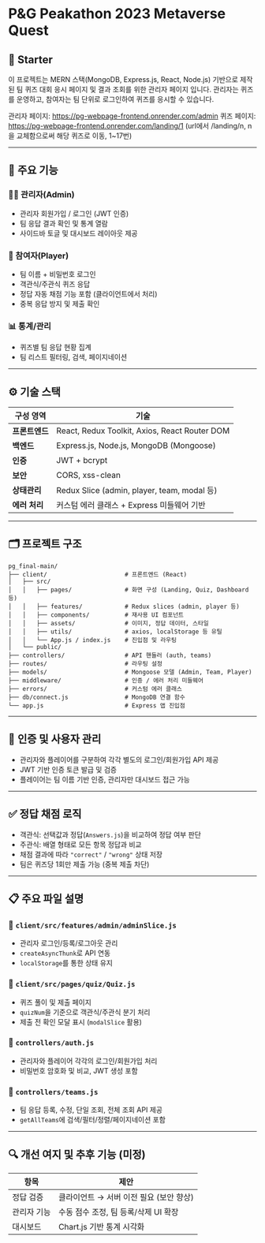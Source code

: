 # P&G Peakathon 2023 Metaverse Quest

## 🧠 Starter

이 프로젝트는 MERN 스택(MongoDB, Express.js, React, Node.js) 기반으로 제작된 팀 퀴즈 대회 응시 페이지 및 결과 조회를 위한 관리자 페이지 입니다.
관리자는 퀴즈를 운영하고, 참여자는 팀 단위로 로그인하여 퀴즈를 응시할 수 있습니다.

관리자 페이지: https://pg-webpage-frontend.onrender.com/admin
퀴즈 페이지: https://pg-webpage-frontend.onrender.com/landing/1
(url에서 /landing/n, n을 교체함으로써 해당 퀴즈로 이동, 1~17번)

---

## 📌 주요 기능

### 👨‍💼 관리자(Admin)

- 관리자 회원가입 / 로그인 (JWT 인증)
- 팀 응답 결과 확인 및 통계 열람
- 사이드바 토글 및 대시보드 레이아웃 제공

### 👥 참여자(Player)

- 팀 이름 + 비밀번호 로그인
- 객관식/주관식 퀴즈 응답
- 정답 자동 채점 기능 포함 (클라이언트에서 처리)
- 중복 응답 방지 및 제출 확인

### 📊 통계/관리

- 퀴즈별 팀 응답 현황 집계
- 팀 리스트 필터링, 검색, 페이지네이션

---

## ⚙️ 기술 스택

| 구성 영역      | 기술                                          |
| -------------- | --------------------------------------------- |
| **프론트엔드** | React, Redux Toolkit, Axios, React Router DOM |
| **백엔드**     | Express.js, Node.js, MongoDB (Mongoose)       |
| **인증**       | JWT + bcrypt                                  |
| **보안**       | CORS, xss-clean                               |
| **상태관리**   | Redux Slice (admin, player, team, modal 등)   |
| **에러 처리**  | 커스텀 에러 클래스 + Express 미들웨어 기반    |

---

## 🗂️ 프로젝트 구조

```
pg_final-main/
├── client/                      # 프론트엔드 (React)
│   ├── src/
│   │   ├── pages/               # 화면 구성 (Landing, Quiz, Dashboard 등)
│   │   ├── features/            # Redux slices (admin, player 등)
│   │   ├── components/          # 재사용 UI 컴포넌트
│   │   ├── assets/              # 이미지, 정답 데이터, 스타일
│   │   ├── utils/               # axios, localStorage 등 유틸
│   │   └── App.js / index.js    # 진입점 및 라우팅
│   └── public/
├── controllers/                 # API 핸들러 (auth, teams)
├── routes/                      # 라우팅 설정
├── models/                      # Mongoose 모델 (Admin, Team, Player)
├── middleware/                  # 인증 / 에러 처리 미들웨어
├── errors/                      # 커스텀 에러 클래스
├── db/connect.js                # MongoDB 연결 함수
└── app.js                       # Express 앱 진입점

```

---

## 🔐 인증 및 사용자 관리

- 관리자와 플레이어를 구분하여 각각 별도의 로그인/회원가입 API 제공
- JWT 기반 인증 토큰 발급 및 검증
- 플레이어는 팀 이름 기반 인증, 관리자만 대시보드 접근 가능

---

## ✅ 정답 채점 로직

- 객관식: 선택값과 정답(`Answers.js`)을 비교하여 정답 여부 판단
- 주관식: 배열 형태로 모든 항목 정답과 비교
- 채점 결과에 따라 `"correct"` / `"wrong"` 상태 저장
- 팀은 퀴즈당 1회만 제출 가능 (중복 제출 차단)

---

## 📋 주요 파일 설명

### 📌 `client/src/features/admin/adminSlice.js`

- 관리자 로그인/등록/로그아웃 관리
- `createAsyncThunk`로 API 연동
- `localStorage`를 통한 상태 유지

### 📌 `client/src/pages/quiz/Quiz.js`

- 퀴즈 풀이 및 제출 페이지
- `quizNum`을 기준으로 객관식/주관식 분기 처리
- 제출 전 확인 모달 표시 (`modalSlice` 활용)

### 📌 `controllers/auth.js`

- 관리자와 플레이어 각각의 로그인/회원가입 처리
- 비밀번호 암호화 및 비교, JWT 생성 포함

### 📌 `controllers/teams.js`

- 팀 응답 등록, 수정, 단일 조회, 전체 조회 API 제공
- `getAllTeams`에 검색/필터/정렬/페이지네이션 포함

---

## 🔍 개선 여지 및 추후 기능 (미정)

| 항목        | 제안                                    |
| ----------- | --------------------------------------- |
| 정답 검증   | 클라이언트 → 서버 이전 필요 (보안 향상) |
| 관리자 기능 | 수동 점수 조정, 팀 등록/삭제 UI 확장    |
| 대시보드    | Chart.js 기반 통계 시각화               |

